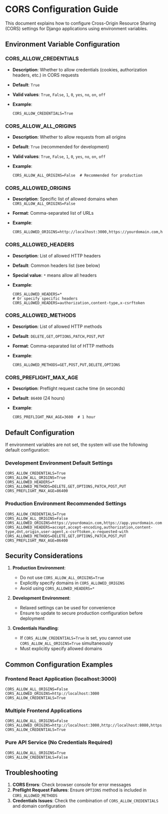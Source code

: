 # CORS Configuration Guide

This document explains how to configure Cross-Origin Resource Sharing (CORS) settings for Django applications using environment variables.

## Environment Variable Configuration

### CORS_ALLOW_CREDENTIALS

- **Description**: Whether to allow credentials (cookies, authorization headers, etc.) in CORS requests
- **Default**: `True`
- **Valid values**: `True`, `False`, `1`, `0`, `yes`, `no`, `on`, `off`
- **Example**:

  ```env
  CORS_ALLOW_CREDENTIALS=True
  ```

### CORS_ALLOW_ALL_ORIGINS

- **Description**: Whether to allow requests from all origins
- **Default**: `True` (recommended for development)
- **Valid values**: `True`, `False`, `1`, `0`, `yes`, `no`, `on`, `off`
- **Example**:

  ```env
  CORS_ALLOW_ALL_ORIGINS=False  # Recommended for production
  ```

### CORS_ALLOWED_ORIGINS

- **Description**: Specific list of allowed domains when `CORS_ALLOW_ALL_ORIGINS=False`
- **Format**: Comma-separated list of URLs
- **Example**:

  ```env
  CORS_ALLOWED_ORIGINS=http://localhost:3000,https://yourdomain.com,https://app.yourdomain.com
  ```

### CORS_ALLOWED_HEADERS

- **Description**: List of allowed HTTP headers
- **Default**: Common headers list (see below)
- **Special value**: `*` means allow all headers
- **Example**:

  ```env
  CORS_ALLOWED_HEADERS=*
  # Or specify specific headers
  CORS_ALLOWED_HEADERS=authorization,content-type,x-csrftoken
  ```

### CORS_ALLOWED_METHODS

- **Description**: List of allowed HTTP methods
- **Default**: `DELETE,GET,OPTIONS,PATCH,POST,PUT`
- **Format**: Comma-separated list of HTTP methods
- **Example**:

  ```env
  CORS_ALLOWED_METHODS=GET,POST,PUT,DELETE,OPTIONS
  ```

### CORS_PREFLIGHT_MAX_AGE

- **Description**: Preflight request cache time (in seconds)
- **Default**: `86400` (24 hours)
- **Example**:

  ```env
  CORS_PREFLIGHT_MAX_AGE=3600  # 1 hour
  ```

## Default Configuration

If environment variables are not set, the system will use the following default configuration:

### Development Environment Default Settings

```env
CORS_ALLOW_CREDENTIALS=True
CORS_ALLOW_ALL_ORIGINS=True
CORS_ALLOWED_HEADERS=*
CORS_ALLOWED_METHODS=DELETE,GET,OPTIONS,PATCH,POST,PUT
CORS_PREFLIGHT_MAX_AGE=86400
```

### Production Environment Recommended Settings

```env
CORS_ALLOW_CREDENTIALS=True
CORS_ALLOW_ALL_ORIGINS=False
CORS_ALLOWED_ORIGINS=https://yourdomain.com,https://app.yourdomain.com
CORS_ALLOWED_HEADERS=accept,accept-encoding,authorization,content-type,dnt,origin,user-agent,x-csrftoken,x-requested-with
CORS_ALLOWED_METHODS=DELETE,GET,OPTIONS,PATCH,POST,PUT
CORS_PREFLIGHT_MAX_AGE=86400
```

## Security Considerations

1. **Production Environment**:
   - Do not use `CORS_ALLOW_ALL_ORIGINS=True`
   - Explicitly specify domains in `CORS_ALLOWED_ORIGINS`
   - Avoid using `CORS_ALLOWED_HEADERS=*`

2. **Development Environment**:
   - Relaxed settings can be used for convenience
   - Ensure to update to secure production configuration before deployment

3. **Credentials Handling**:
   - If `CORS_ALLOW_CREDENTIALS=True` is set, you cannot use `CORS_ALLOW_ALL_ORIGINS=True` simultaneously
   - Must explicitly specify allowed domains

## Common Configuration Examples

### Frontend React Application (localhost:3000)

```env
CORS_ALLOW_ALL_ORIGINS=False
CORS_ALLOWED_ORIGINS=http://localhost:3000
CORS_ALLOW_CREDENTIALS=True
```

### Multiple Frontend Applications

```env
CORS_ALLOW_ALL_ORIGINS=False
CORS_ALLOWED_ORIGINS=http://localhost:3000,http://localhost:8080,https://app.yourdomain.com
CORS_ALLOW_CREDENTIALS=True
```

### Pure API Service (No Credentials Required)

```env
CORS_ALLOW_ALL_ORIGINS=True
CORS_ALLOW_CREDENTIALS=False
```

## Troubleshooting

1. **CORS Errors**: Check browser console for error messages
2. **Preflight Request Failures**: Ensure `OPTIONS` method is included in `CORS_ALLOWED_METHODS`
3. **Credentials Issues**: Check the combination of `CORS_ALLOW_CREDENTIALS` and domain configuration
